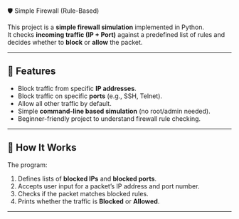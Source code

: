 🛡️ Simple Firewall (Rule-Based)

This project is a **simple firewall simulation** implemented in Python.  
It checks **incoming traffic (IP + Port)** against a predefined list of rules and decides whether to **block** or **allow** the packet.  

---

## 🚀 Features
- Block traffic from specific **IP addresses**.
- Block traffic on specific **ports** (e.g., SSH, Telnet).
- Allow all other traffic by default.
- Simple **command-line based simulation** (no root/admin needed).
- Beginner-friendly project to understand firewall rule checking.

---

## 📖 How It Works
The program:
1. Defines lists of **blocked IPs** and **blocked ports**.
2. Accepts user input for a packet’s IP address and port number.
3. Checks if the packet matches blocked rules.
4. Prints whether the traffic is **Blocked** or **Allowed**.

---
